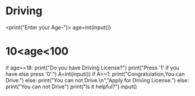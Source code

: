 # Driving
<print("Enter your Age-")>
age=int(input())
# 10<age<100
if age>=18:
    print("Do you have Driving License?")
    print("Press '1' if you have else press '0'.")
    A=int(input())
    if A==1:
        print("Congratulation,You can Drive.")
    else:
        print("You can not Drive.\n","Apply for Driving License.")
else:
    print("You can not Drive")
print("Is it helpful?")
input()
